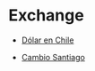 # Exchange

- [Dólar en Chile](https://www.valor-dolar.cl/)

- [Cambio Santiago](https://cambiosantiago.cl/)
